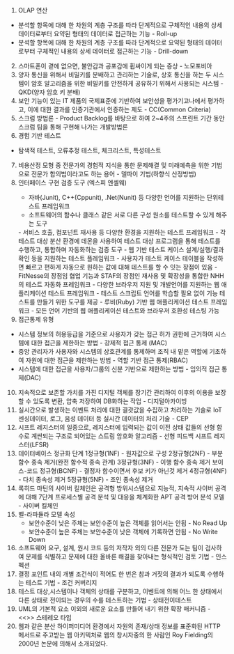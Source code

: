 1. OLAP 연산
- 분석할 항목에 대해 한 차원의 계층 구조를 따라 단계적으로 구체적인 내용의 상세 데이터로부터 요약된 형태의 데이터로 접근하는 기능 - Roll-up
- 분석할 항목에 대해 한 차원의 계층 구조를 따라 단계적으로 요약된 형태의 데이터로부터 구체적인 내용의 상세 데이터로 접근하는 기능 - Drill-down
2. 스마트폰이 곁에 없으면, 불안감과 공포감에 휩싸이게 되는 증상 - 노모포비아
3. 양자 통신을 위해서 비밀키를 분배하고 관리하는 기술로, 상호 통신을 하는 두 시스템이 암호 알고리즘을 위한 비밀키를 안전하게 공유하기 위해서 사용되는 시스템 - QKD(양자 암호 키 분배)
4. 보안 기능이 있는 IT 제품의 국제표준에 기반하여 보안성을 평가기고나에서 평가하고, 이에 대한 결과를 인증기관에서 인증하는 제도 - CC(Common Criteria)
5. 스크럼 방법론 - Product Backlog를 바탕으로 하여 2~4주의 스프린트 기간 동안 스크럼 팀을 통해 구현해 나가는 개발방법론
6. 경험 기반 테스트
- 탐색적 테스트, 오류추정 테스트, 체크리스트, 특성테스트
7. 비용산정 모형 중 전문가의 경험적 지식을 통한 문제해결 및 미래예측을 위한 기법으로 전문가 합의법이라고도 하는 용어 - 델파이 기법(하향식 산정방법)
8.  인터페이스 구현 검증 도구 (엑스피 엔셀웨)
	<xUnit> 
	- 자바(Junit), C++(Cppunit), .Net(Nunit) 등 다양한 언어를 지원하는 단위테스트 프레임워크
	- 소프트웨어의 함수나 클래스 같은 서로 다른 구성 원소를 테스트할 수 있게 해주는 도구
	<STAF>
	- 서비스 호출, 컴포넌트 재사용 등 다양한 환경을 지원하는 테스트 프레임워크
	- 각 테스트 대상 분산 환경에 데몬을 사용하여 테스트 대상 프로그램을 통해 테스트를 수행하고, 통합하며 자동화하는 검증 도구
	<FitNesse>
	- 웹 기반 테스트 케이스 설계/실행/결과 확인 등을 지원하는 테스트 플레임워크
	- 사용자가 테스트 케이스 테이블을 작성하면 빠르고 편하게 자동으로 원하는 값에 대해 테스트를 할 수 잇는 장점이 있음
	<NTAF>
	- FitNesse의 장점임 협업 기능과 STAF의 장점인 재사용 및 확장성을 통합한 NHH의 테스트 자동화 프레임워크
	<Selenium>
	- 다양한 브라우저 지원 및 개발언어를 지원하는 웹 애플리케이션 테스트 프레임워크
	- 테스트 스크립트 언어를 학습할 필요 없이 기능 테스트를 만들기 위한 도구를 제공
	<watir>
	- 루비(Ruby) 기반 웹 애플리케이션 테스트 프레임워크
	- 모든 언어 기반의 웹 애플리케이션 테스트와 브라우저 호환성 테스팅 가능
  9. 접근통제 유형
- 시스템 정보의 허용등급을 기준으로 사용자가 갖는 접근 허가 권한에 근거하여 시스템에 대한 접근을 제한하는 방법 - 강제적 접근 통제 (MAC)
- 중앙 관리자가 사용자와 시스템의 상호관계를 통제하며 조직 내 맡은 역할에 기초하여 자원에 대한 접근을 제한하는 방법 - 역할 기반 접근 통제(RBAC)
- 시스템에 대한 접근을 사용자/그룹의 신분 기반으로 제한하는 방법 - 임의적 접근 통제(DAC)
10. 지속적으로 보존할 가치를 가진 디지털 객체를 장기간 관리하여 이후의 이용을 보장할 수 있도록 변환, 압축 저장하여 DB화하는 작업 - 디지털아카이빙
11. 실시간으로 발생하는 이벤트 처리에 대한 결괏값을 수집하고 처리하는 기술로 IoT 센싱데이터, 로그, 음성 데이터 등 실시간 데이터의 처리 기술 - CEP
12. 시프트 레지스터의 일종으로, 레지스터에 입력되는 값이 이전 상태 값들의 선형 함수로 계싼되는 구조로 되어있는 스트림 암호화 알고리즘 - 선형 피드백 시프트 레지스터(LFSR)
13. 데이터베이스 정규화 단계
	1정규형(1NF) - 원자값으로 구성
	2정규형(2NF) - 부분 함수 종속 제거(완전 함수적 종속 관계)
	3정규형(3NF) - 이행 함수 종속 제거
	보이스-코드 정규형(BCNF) - 결정자 함수이면서 후보 키가 아닌것 제거
	4정규형(4NF) - 다치 종속성 제거
	5정규형(5NF) - 조인 종속성 제거
14. 록히드 마틴의 사이버 킬체인은 공격형 방위시스템으로 지능적, 지속적 사이버 공격에 대해 7단계 프로세스별 공격 분석 및 대응을 체계화한 APT 공격 방어 분석 모델 - 사이버 킬체인
15. 벨-라파듈라 모델 속성
	- 보안수준이 낮은 주체는 보안수준이 높은 객체를 읽어서는 안됨 - No Read Up
	- 보안수준이 높은 주체는 보안수준이 낮은 객체에 기록하면 안됨 - No Write Down
16. 소프트웨어 요구, 설계, 원시 코드 등의 저작자 외의 다른 전문가 도는 팀이 검사하여 문제를 식별하고 문제에 대한 올바른 해결을 찾아내는 형식적인 검토 기법 - 인스펙션
17. 결정 포인트 내의 개별 조건식이 적어도 한 번은 참과 거짓의 결과가 되도록 수행하는 테스트 기법 - 조건 커버리지
18. 테스트 대상,시스템이나 객체의 상태를 구분하고, 이벤트에 의해 어느 한 상태에서 다른 상태로 전이되는 경우의 수를 테스트하는 기법 - 상태전이테스트
19. UML의 기본적 요소 이외의 새로운 요소를 만들어 내기 위한 확장 매커니즘 - <<>> 스테레오 타입
20. 웹과 같은 분산 하이퍼미디어 환경에서 자원의 존재/상태 정보를 표준화된 HTTP 메서드로 주고받는 웹 아키텍처로 웹의 창시자중의 한 사람인 Roy Fielding의 2000년 논문에 의해서 소개되었다.
